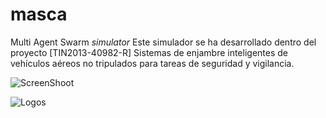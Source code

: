 # masca
Multi Agent Swarm *simulator*
Este simulador se ha desarrollado dentro del proyecto [TIN2013-40982-R] Sistemas de enjambre inteligentes de vehículos aéreos no tripulados para tareas de seguridad y vigilancia.

![ScreenShoot](https://github.com/i3a/masca/blob/master/screenshots/01.png)

![Logos](https://github.com/i3a/masca/blob/master/logos.jpg)
